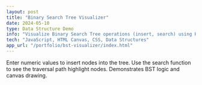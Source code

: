 ```yaml
---
layout: post
title: "Binary Search Tree Visualizer"
date: 2024-05-10
type: Data Structure Demo
info: "Visualize Binary Search Tree operations (insert, search) using HTML Canvas - without the annoying lag on other sites."
tech: "JavaScript, HTML Canvas, CSS, Data Structures"
app_url: "/portfolio/bst-visualizer/index.html"
---
```


 Enter numeric values to insert nodes into the tree. Use the search function to see the traversal path highlight nodes. Demonstrates BST logic and canvas drawing. 
